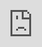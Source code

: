 # Welcome to apt-get.co
 _a collection of code projects by [resonova](https://www.resonova.com)_
<br>
<br>
<br>
## EXPLORE PROJECT PAGES

[Matrix Rain](http://www.apt-get.co/matrix.html)

[Waves Platform Data](http://www.apt-get.co/waves.html)

[Blockchain Technology in Healthcare](http://www.apt-get.co/medical-blockchain.html)

[sudo.apt-get Resources](http://sudo.apt-get.co)

[crypto-scriptor](http://www.apt-get.co/crypto-scriptor.html)

[Crypto Icons](http://www.apt-get.co/docs/assets/crypto-icons/index.html)

<br>

## HANDY CODE SNIPS

<br>

### FULL PAGE IFRAME
<br>
```
<iframe 
    src="http://www.apt-get.co" 
    security="restricted" 
    sandbox 
    style="position:fixed; 
    top:0px; left:0px; 
    bottom:0px; 
    right:0px; 
    width:100%; 
    height:100%; 
    border:none; 
    margin:0; 
    padding:0; 
    overflow:hidden; 
    z-index:999999;">
  <a href="http://www.apt-get.co"> 
    Proceed to the apt-get project page.
      </a>
</iframe>
 ```
 <br>
 
 ### TIME-STAMP FETCHER BUTTON
 <br>
 ```
 <!DOCTYPE html>
<html>
    <body>
        <p>Click the button to display the time.
        </p>
        <button 
            onclick="getElementById('timeOUTPUT').innerHTML=Date()">
            CURRENT TIME
        </button>
        <p id="timeOUTPUT">
            </p>
    </body>
</html>
```
<br>

